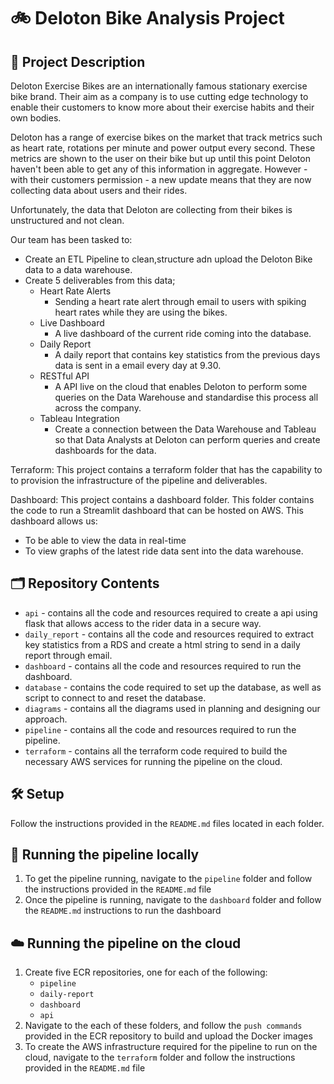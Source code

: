 # 🚲 Deloton Bike Analysis Project


## 📝 Project Description
Deloton Exercise Bikes are an internationally famous stationary exercise bike brand. Their aim as a company is to use cutting edge technology to enable their customers to know more about their exercise habits and their own bodies.

Deloton has a range of exercise bikes on the market that track metrics such as heart rate, rotations per minute and power output every second. These metrics are shown to the user on their bike but up until this point Deloton haven't been able to get any of this information in aggregate. However - with their customers permission - a new update means that they are now collecting data about users and their rides.

Unfortunately, the data that Deloton are collecting from their bikes is unstructured and not clean. 

Our team has been tasked to:
- Create an ETL Pipeline to clean,structure adn upload the Deloton Bike data to a data warehouse.
- Create 5 deliverables from this data;
  - Heart Rate Alerts
    - Sending a heart rate alert through email to users with spiking heart rates while they are using the bikes.
  - Live Dashboard
    - A live dashboard of the current ride coming into the database.
  - Daily Report
    - A daily report that contains key statistics from the previous days data is sent in a email every day at 9.30.
  - RESTful API
    - A API live on the cloud that enables Deloton to perform some queries on the Data Warehouse and standardise this process all across the company.
  - Tableau Integration
    - Create a connection between the Data Warehouse and Tableau so that Data Analysts at Deloton can perform queries and create dashboards for the data.
   
Terraform:
This project contains a terraform folder that has the capability to to provision the infrastructure of the pipeline and deliverables.

Dashboard:
This project contains a dashboard folder. This folder contains the code to run a Streamlit dashboard that can be hosted on AWS.
This dashboard allows us:
- To be able to view the data in real-time
- To view graphs of the latest ride data sent into the data warehouse.


## 🗂️ Repository Contents
- `api` - contains all the code and resources required to create a api using flask that allows access to the rider data in a secure way.
- `daily_report` - contains all the code and resources required to extract key statistics from a RDS and create a html string to send in a daily report through email.
- `dashboard` - contains all the code and resources required to run the dashboard.
- `database` - contains the code required to set up the database, as well as script to connect to and reset the database.
- `diagrams` - contains all the diagrams used in planning and designing our approach.
- `pipeline` - contains all the code and resources required to run the pipeline.
- `terraform` - contains all the terraform code required to build the necessary AWS services for running the pipeline on the cloud.


## 🛠️ Setup

Follow the instructions provided in the `README.md` files located in each folder.


## 🏃 Running the pipeline locally

1. To get the pipeline running, navigate to the `pipeline` folder and follow the instructions provided in the `README.md` file
2. Once the pipeline is running, navigate to the `dashboard` folder and follow the `README.md` instructions to run the dashboard


## ☁️ Running the pipeline on the cloud

1. Create five ECR repositories, one for each of the following:
    - `pipeline`
    - `daily-report`
    - `dashboard`
    - `api`
2. Navigate to the each of these folders, and follow the `push commands` provided in the ECR repository to build and upload the Docker images
3. To create the AWS infrastructure required for the pipeline to run on the cloud, navigate to the `terraform` folder and follow the instructions provided in the `README.md` file
